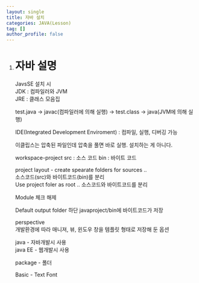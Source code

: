 ```yaml
---
layout: single
title: 자바 설치
categories: JAVA(Lesson)
tag: []
author_profile: false
---
```


1. # 자바 설명

   JavsSE 설치 시   
   JDK : 컴파일러와 JVM   
   JRE : 클래스 모음집   

   test.java -> javac(컴파일러에 의해 실행) -> test.class -> java(JVM에 의해 실행)   

   IDE(Integrated Development Enviroment) : 컴파일, 실행, 디버깅 가능   

   이클립스는 압축된 파일인데 압축을 풀면 바로 실행. 설치하는 게 아니다.


   workspace-project
   src : 소스 코드
   bin : 바이트 코드

   project layout - create spearate folders for sources ..   
   소스코드(src)와 바이트코드(bin)를 분리    
   Use project foler as root .. 소스코드와 바이트코드를 분리

   Module
   체크 해제

   Default output folder
   하단 javaproject/bin에 바이트코드가 저장

   perspective   
   개발환경에 따라 매니져, 뷰, 윈도우 창을 템플릿 형태로 저장해 둔 옵션   

   java - 자바개발시 사용   
   java EE - 웹개발시 사용   

   package - 폴더

   Basic - Text Font